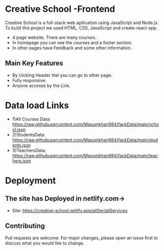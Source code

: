 # Creative School -Frontend

Creative School is a full-stack web apllication using JavaScript and Node.js.
To build this project we used HTML, CSS, JavaScript and create-react-app.

* 4 page website. There are many courses.
* In homepage you can see the courses and a footer section.
* In other pages have Feedback and some other information.

## Main Key Features
* By clicking Header titel you can go to other page.
* Fully responsive.
* Anyone accesse by the Link.

# Data load Links
 * 1)All Courses Data: https://raw.githubusercontent.com/Masumkhan984/fackData/main/school.json
 * 2)StudentsData: https://raw.githubusercontent.com/Masumkhan984/fackData/main/students.json
 * 3)TeachersData: https://raw.githubusercontent.com/Masumkhan984/fackData/main/teachers.json

# Deployment
## The site has Deployed in netlify.com->
* Site: https://creative-school.netlify.app/allSer/allServices

## Contributing
Pull requests are welcome. For major changes, please open an issue first to discuss what you would like to change.